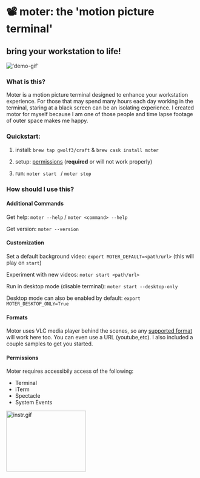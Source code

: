 # 📽 moter: the 'motion picture terminal'
## bring your workstation to life!
!['demo-gif'](./assets/moter-480.gif)

### What is this? 
Moter is a motion picture terminal designed to enhance your workstation experience. For those that may spend many hours each day working in the terminal, staring at a black screen can be an isolating experience. I created motor for myself because I am one of those people and time lapse footage of outer space makes me happy. 

### Quickstart:
1. install: `brew tap gwolf3/craft` & `brew cask install moter`  

2. setup: [permissions](#permissions) (**required** or will not work properly) 

3. run: `moter start ` / `moter stop`  





### How should I use this?  

#### Additional Commands

Get help: `moter --help` /  `moter <command> --help`

Get version: `moter --version`


#### Customization

Set a default background video: `export MOTER_DEFAULT=<path/url>` (this will play on `start`) 

Experiment with new videos: `moter start <path/url>`  

Run in desktop mode (disable terminal): `moter start --desktop-only`

Desktop mode can also be enabled by default: `export MOTER_DESKTOP_ONLY=True`

#### Formats
Motor uses VLC media player behind the scenes, so any [supported format](https://en.wikipedia.org/wiki/VLC_media_player#Input_formats) will work here too. You can even use a URL (youtube,etc). I also included a couple samples to get you started. 


#### <a name="permissions"></a>Permissions 

Moter requires accessibily access of the following:

- Terminal
- iTerm
- Spectacle
- System Events

<img src="./assets/instr-320.gif" alt="instr.gif" style="width:210px;height:160px"/> 

